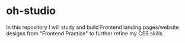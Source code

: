# oh-studio
In this repository I will study and build Frontend landing pages/website designs from "Frontend Practice" to further refine my CSS skills. 
